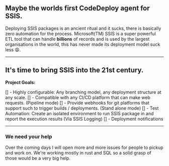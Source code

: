 ## Maybe the worlds first CodeDeploy agent for SSIS.

Deploying SSIS packages is an ancient ritual and it sucks, there is basically zero automation for the process. Microsoft(TM) SSIS is a super powerful ETL tool that can handle **billions** of records and is used by the largest organisations in the world, this has never made its deployment model suck less :anguished:.

---

## It's time to bring SSIS into the 21st century.

**Project Goals:**

[] - Highly configurable: Any branching model, any deployment structure at any scale.
[] - Compatible with any CI/CD platform that can make web requests. (Pipeline mode)
[] - Provide webhooks for git platforms that support such to trigger builds / deployments. (Stand alone mode)
[] - Test Automation: Create an isolated environment to run SSIS package in and report the execution results (Via SSIS Logging)
[] - Deployment notifications

---

### We need your help

Over the coming days I will open more and more issues for people to pickup and work on. We're working mostly in rust and SQL so a solid grasp of those would be a very big help.
